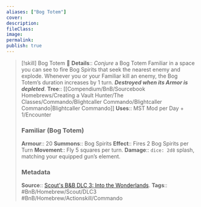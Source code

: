 ```yaml
---
aliases: ["Bog Totem"]
cover: 
description: 
fileClass: 
image: 
permalink: 
publish: true
---
```


> [!skill] Bog Totem 🍻
> **Details**:: *Conjure* a Bog Totem Familiar in a space you can see to fire Bog Spirits that seek the nearest enemy and explode. Whenever you or your Familiar kill an enemy, the Bog Totem’s duration increases by 1 turn. ***Destroyed when its Armor is depleted***. 
> **Tree**:: [[Compendium/BnB/Sourcebook Homebrews/Creating a Vault Hunter/The Classes/Commando/Blightcaller Commando/Blightcaller Commando|Blightcaller Commando]]
> **Uses**::  MST Mod per Day + 1/Encounter
>
> ### Familiar (Bog Totem)
> **Armour**:: 20
> **Summons**:: Bog Spirits
> **Effect**:: Fires 2 Bog Spirits per Turn
> **Movement**:: Fly 5 squares per turn.
> **Damage**:: `dice: 2d8` splash, matching your equipped gun’s element.
>
> ### Metadata
> **Source**:: [Scout's B&B DLC 3: Into the Wonderlands](https://docs.google.com/document/d/1MLOgrWwcLNTnP9PuXrKiLImy7SUh4hXO8arVUAlmdp0/edit).
> **Tags**:: #BnB/Homebrew/Scout/DLC3 #BnB/Homebrew/Actionskill/Commando
